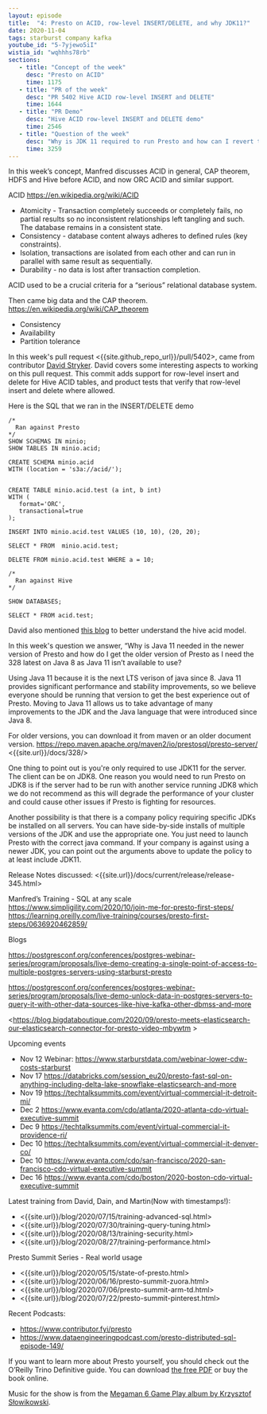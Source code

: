 ```yaml
---
layout: episode
title:  "4: Presto on ACID, row-level INSERT/DELETE, and why JDK11?"
date: 2020-11-04
tags: starburst company kafka
youtube_id: "5-7yjewo5iI"
wistia_id: "wqhhhs78rb"
sections:
   - title: "Concept of the week"
     desc: "Presto on ACID"
     time: 1175
   - title: "PR of the week"
     desc: "PR 5402 Hive ACID row-level INSERT and DELETE"
     time: 1644
   - title: "PR Demo"
     desc: "Hive ACID row-level INSERT and DELETE demo"
     time: 2546
   - title: "Question of the week"
     desc: "Why is JDK 11 required to run Presto and how can I revert to JDK8?"
     time: 3259
---
```


In this week’s concept, Manfred discusses ACID in general, CAP theorem, 
HDFS and Hive before ACID, and now ORC ACID and similar support.

ACID <https://en.wikipedia.org/wiki/ACID>
 - Atomicity - Transaction completely succeeds or completely fails, no partial 
results so no inconsistent relationships left tangling and such. The database
 remains in a consistent state.
 - Consistency - database content always adheres to defined rules (key
 constraints).
 - Isolation, transactions are isolated from each other and can run in parallel
  with same result as sequentially.
 - Durability - no data is lost after transaction completion.

ACID used to be a crucial criteria for a “serious” relational database system.

Then came big data and the CAP theorem. <https://en.wikipedia.org/wiki/CAP_theorem>

- Consistency
- Availability
- Partition tolerance

In this week's pull request <{{site.github_repo_url}}/pull/5402>,
came from contributor [David Stryker](https://github.com/djsstarburst). David
covers some interesting aspects to working on this pull request. This commit
adds support for row-level insert and delete for Hive ACID tables, and
product tests that verify that row-level insert and delete where allowed.

Here is the SQL that we ran in the INSERT/DELETE demo
```
/*
  Ran against Presto
*/
SHOW SCHEMAS IN minio;
SHOW TABLES IN minio.acid;

CREATE SCHEMA minio.acid
WITH (location = 's3a://acid/');


CREATE TABLE minio.acid.test (a int, b int)
WITH (
   format='ORC',
   transactional=true
);

INSERT INTO minio.acid.test VALUES (10, 10), (20, 20);

SELECT * FROM  minio.acid.test;

DELETE FROM minio.acid.test WHERE a = 10;

/*
  Ran against Hive
*/

SHOW DATABASES;

SELECT * FROM acid.test;
```

David also mentioned [this blog](http://shzhangji.com/blog/2019/06/10/understanding-hive-acid-transactional-table/)
to better understand the hive acid model.

In this week's question we answer, “Why is Java 11 needed in the newer version
of Presto and how do I get the older version of Presto as I need the 328 latest 
on Java 8 as Java 11 isn’t available to use?

Using Java 11 because it is the next LTS verison of java since 8. Java 11 
provides significant performance and stability improvements, so we believe 
everyone should be running that version to get the best experience out of 
Presto. Moving to Java 11 allows us to take advantage of many improvements to 
the JDK and the Java language that were introduced since Java 8.

For older versions, you can download it from maven or an older document version.
<https://repo.maven.apache.org/maven2/io/prestosql/presto-server/>
<{{site.url}}/docs/328/>

One thing to point out is you're only required to use JDK11 for the server. The
client can be on JDK8. One reason you would need to run Presto on JDK8 is if the
server had to be run with another service running JDK8 which we do not recommend
as this will degrade the performance of your cluster and could cause other
issues if Presto is fighting for resources. 

Another possibility is that there is
a company policy requiring specific JDKs be installed on all servers. You can
have side-by-side installs of multiple versions of the JDK and use the
appropriate one. You just need to launch Presto with the correct java command. 
If your company is against using a newer JDK, you can point out the arguments
above to update the policy to at least include JDK11.

Release Notes discussed:
<{{site.url}}/docs/current/release/release-345.html>

Manfred’s Training - SQL at any scale
<https://www.simpligility.com/2020/10/join-me-for-presto-first-steps/>
<https://learning.oreilly.com/live-training/courses/presto-first-steps/0636920462859/>

Blogs

<https://postgresconf.org/conferences/postgres-webinar-series/program/proposals/live-demo-creating-a-single-point-of-access-to-multiple-postgres-servers-using-starburst-presto>

<https://postgresconf.org/conferences/postgres-webinar-series/program/proposals/live-demo-unlock-data-in-postgres-servers-to-query-it-with-other-data-sources-like-hive-kafka-other-dbmss-and-more>

<https://blog.bigdataboutique.com/2020/09/presto-meets-elasticsearch-our-elasticsearch-connector-for-presto-video-mbywtm >

Upcoming events
 - Nov 12 Webinar: <https://www.starburstdata.com/webinar-lower-cdw-costs-starburst>
 - Nov 17 <https://databricks.com/session_eu20/presto-fast-sql-on-anything-including-delta-lake-snowflake-elasticsearch-and-more>
 - Nov 19 <https://techtalksummits.com/event/virtual-commercial-it-detroit-mi/>
 - Dec 2 <https://www.evanta.com/cdo/atlanta/2020-atlanta-cdo-virtual-executive-summit>
 - Dec 9 <https://techtalksummits.com/event/virtual-commercial-it-providence-ri/>
 - Dec 10 <https://techtalksummits.com/event/virtual-commercial-it-denver-co/>
 - Dec 10 <https://www.evanta.com/cdo/san-francisco/2020-san-francisco-cdo-virtual-executive-summit>
 - Dec 16 <https://www.evanta.com/cdo/boston/2020-boston-cdo-virtual-executive-summit>

Latest training from David, Dain, and Martin(Now with timestamps!):
 - <{{site.url}}/blog/2020/07/15/training-advanced-sql.html>
 - <{{site.url}}/blog/2020/07/30/training-query-tuning.html>
 - <{{site.url}}/blog/2020/08/13/training-security.html>
 - <{{site.url}}/blog/2020/08/27/training-performance.html>

Presto Summit Series - Real world usage
 - <{{site.url}}/blog/2020/05/15/state-of-presto.html>
 - <{{site.url}}/blog/2020/06/16/presto-summit-zuora.html>
 - <{{site.url}}/blog/2020/07/06/presto-summit-arm-td.html>
 - <{{site.url}}/blog/2020/07/22/presto-summit-pinterest.html>

Recent Podcasts:
 - <https://www.contributor.fyi/presto>
 - <https://www.dataengineeringpodcast.com/presto-distributed-sql-episode-149/>

If you want to learn more about Presto yourself, you should check out the 
O’Reilly Trino Definitive guide. You can download 
[the free PDF](https://www.starburst.io/info/oreilly-trino-guide/) or 
buy the book online.

Music for the show is from the [Megaman 6 Game Play album by Krzysztof 
Słowikowski](https://krzysztofslowikowski.bandcamp.com/album/mega-man-6-gp).

